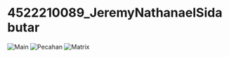 # 4522210089_JeremyNathanaelSidabutar
![Main](https://github.com/Northenwest/4522210089_JeremyNathanaelSidabutar/assets/112705798/7aa82bb8-bf20-44ed-88df-df704b230786)
![Pecahan](https://github.com/Northenwest/4522210089_JeremyNathanaelSidabutar/assets/112705798/daaaddcc-f702-4c30-86da-b74fdd9e3e00)
![Matrix](https://github.com/Northenwest/4522210089_JeremyNathanaelSidabutar/assets/112705798/cbe1c11d-b805-48aa-8452-23303ab496cf)

